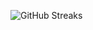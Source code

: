 ![GitHub Streaks](https://github-streaks-mqc9.onrender.com/streak/happilli/image?theme=midnight&cache_bust=1743252272&lang=ja)
